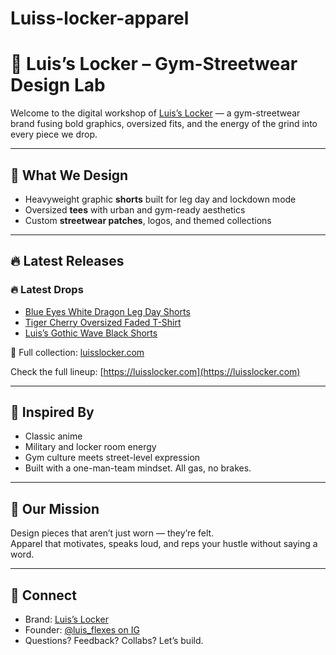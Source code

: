# Luiss-locker-apparel
# 🧢 Luis’s Locker – Gym-Streetwear Design Lab

Welcome to the digital workshop of [Luis’s Locker](https://luisslocker.com) — a gym-streetwear brand fusing bold graphics, oversized fits, and the energy of the grind into every piece we drop.

---

## 🎨 What We Design

- Heavyweight graphic **shorts** built for leg day and lockdown mode  
- Oversized **tees** with urban and gym-ready aesthetics  
- Custom **streetwear patches**, logos, and themed collections  

---

## 🔥 Latest Releases

### 🔥 Latest Drops

- [Blue Eyes White Dragon Leg Day Shorts](https://luisslocker.com/products/blue-eyes-white-dragon-leg-day-shorts)  
- [Tiger Cherry Oversized Faded T-Shirt](https://luisslocker.com/products/tiger-cherry-oversized-faded-t-shirt)  
- [Luis’s Gothic Wave Black Shorts](https://luisslocker.com/products/luis-s-gothic-wave-black-shorts)

🛒 Full collection: [luisslocker.com](https://luisslocker.com)  

Check the full lineup: [https://luisslocker.com](https://luisslocker.com)

---

## 🧠 Inspired By

- Classic anime
- Military and locker room energy  
- Gym culture meets street-level expression  
- Built with a one-man-team mindset. All gas, no brakes.

---

## 🎯 Our Mission

Design pieces that aren’t just worn — they’re felt.  
Apparel that motivates, speaks loud, and reps your hustle without saying a word.

---

## 📲 Connect

- Brand: [Luis’s Locker](https://luisslocker.com)  
- Founder: [@luis_flexes on IG](https://instagram.com/luis_flexes)  
- Questions? Feedback? Collabs? Let’s build.
